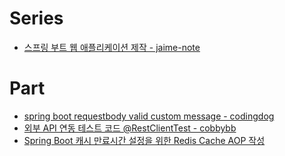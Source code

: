 # Series
- [스프링 부트 웹 애플리케이션 제작 - jaime-note](https://jaime-note.tistory.com/category/SpringBoot/Web%20Application%20%EB%A7%8C%EB%93%A4%EA%B8%B0)

# Part
- [spring boot requestbody valid custom message - codingdog](https://codingdog.tistory.com/entry/spring-boot-valid-%EC%8B%A4%ED%8C%A8%ED%96%88%EC%9D%84-%EB%95%8C-custom-message%EB%A5%BC-%EB%96%A8%EA%B6%88-%EB%B4%85%EC%8B%9C%EB%8B%A4)
- [외부 API 연동 테스트 코드 @RestClientTest - cobbybb](https://cobbybb.tistory.com/24)
- [Spring Boot 캐시 만료시간 설정을 위한 Redis Cache AOP 작성](https://jgrammer.tistory.com/entry/Spring-Boot-%EB%A7%8C%EB%A3%8C%EC%8B%9C%EA%B0%84-%EC%84%A4%EC%A0%95%EC%9D%84-%EC%9C%84%ED%95%9C-Redis-Cache-AOP-%EC%9E%91%EC%84%B1)
